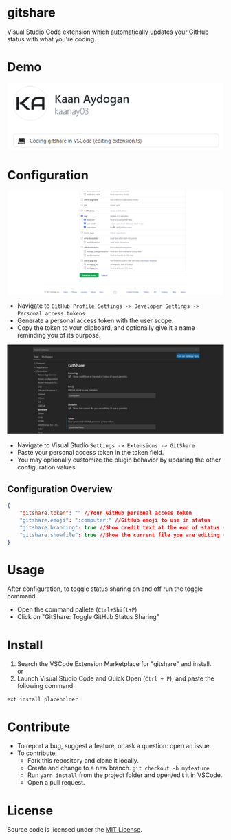 # gitshare

Visual Studio Code extension which automatically updates your GitHub status with what you're coding. 

# Demo
![Demo](/assets/demo.png)

# Configuration
![Token Generation](/assets/tokengen.png)
- Navigate to `GitHub Profile Settings -> Developer Settings -> Personal access tokens`
- Generate a personal access token with the user scope.
- Copy the token to your clipboard, and optionally give it a name reminding you of its purpose.  
  
![Settings](/assets/config.png)
- Navigate to Visual Studio `Settings -> Extensions -> GitShare`
- Paste your personal access token in the token field.
- You may optionally customize the plugin behavior by updating the other configuration values.

## Configuration Overview
```json
{
    "gitshare.token": "" //Your GitHub personal access token
    "gitshare.emoji": ":computer:" //GitHub emoji to use in status
    "gitshare.branding": true //Show credit text at the end of status (if space permits).
    "gitshare.showfile": true //Show the current file you are editing (if space permits).
}
```

# Usage
After configuration, to toggle status sharing on and off run the toggle command.
- Open the command pallete (`Ctrl+Shift+P`)
- Click on "GitShare: Toggle GitHub Status Sharing"

# Install
1. Search the VSCode Extension Marketplace for "gitshare" and install.  
or
2. Launch Visual Studio Code and Quick Open (`Ctrl + P`), and paste the following command:
```
ext install placeholder
```

# Contribute
- To report a bug, suggest a feature, or ask a question: open an issue.
- To contribute:
  - Fork this repository and clone it locally.
  - Create and change to a new branch. `git checkout -b myfeature`
  - Run `yarn install` from the project folder and open/edit it in VSCode.
  - Open a pull request.

# License
Source code is licensed under the [MIT License](https://opensource.org/licenses/MIT).
